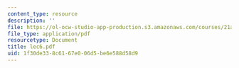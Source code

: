 ```yaml
---
content_type: resource
description: ''
file: https://ol-ocw-studio-app-production.s3.amazonaws.com/courses/21a-441-the-conquest-of-america-spring-2004/1f30de338c6167e006d5be6e588d58d9_lec6.pdf
file_type: application/pdf
resourcetype: Document
title: lec6.pdf
uid: 1f30de33-8c61-67e0-06d5-be6e588d58d9
---
```

